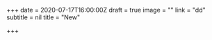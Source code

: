 +++
date = 2020-07-17T16:00:00Z
draft = true
image = ""
link = "dd"
subtitle = nil
title = "New"

+++

